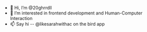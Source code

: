 - 👋 Hi, I’m @20ghrrdll
- 👀 I’m interested in frontend development and Human-Computer Interaction
- 📫 Say hi -- @likesarahwithac on the bird app

<!---
20ghrrdll/20ghrrdll is a ✨ special ✨ repository because its `README.md` (this file) appears on your GitHub profile.
You can click the Preview link to take a look at your changes.
--->
